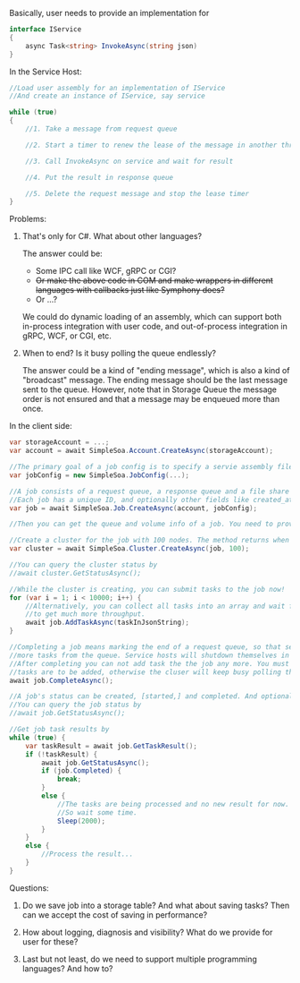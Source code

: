 Basically, user needs to provide an implementation for

```cs
interface IService
{
    async Task<string> InvokeAsync(string json)
}
```

In the Service Host:

```cs
//Load user assembly for an implementation of IService
//And create an instance of IService, say service

while (true)
{
    //1. Take a message from request queue

    //2. Start a timer to renew the lease of the message in another thread, periodically

    //3. Call InvokeAsync on service and wait for result

    //4. Put the result in response queue

    //5. Delete the request message and stop the lease timer
}
```

Problems:

1. That's only for C#. What about other languages?

   The answer could be:

     * Some IPC call like WCF, gRPC or CGI?
     * ~~Or make the above code in COM and make wrappers in different languages with callbacks just like Symphony does?~~
     * Or ...?

   We could do dynamic loading of an assembly, which can support both in-process integration with user code, and out-of-process integration in gRPC, WCF, or CGI, etc.

2. When to end? Is it busy polling the queue endlessly?

   The answer could be a kind of "ending message", which is also a kind of "broadcast" message. The ending message should be the last message sent to the queue. However, note that in Storage Queue the message order is not ensured and that a message may be enqueued more than once.


In the client side:

```cs
var storageAccount = ...;
var account = await SimpleSoa.Account.CreateAsync(storageAccount);

//The primary goal of a job config is to specify a servie assembly file: where to get it and where to put it on a service host. A config also specifies data volumes and where to mount them on a service host.
var jobConfig = new SimpleSoa.JobConfig(...);

//A job consists of a request queue, a response queue and a file share in a storage account.
//Each job has a unique ID, and optionally other fields like created_at, started_at, completed_at, etc..
var job = await SimpleSoa.Job.CreateAsync(account, jobConfig);

//Then you can get the queue and volume info of a job. You need to provide them to service hosts for your BYO cluster. For a HOBO cluster, do it like the following.

//Create a cluster for the job with 100 nodes. The method returns when cluster provisioning begins.
var cluster = await SimpleSoa.Cluster.CreateAsync(job, 100);

//You can query the cluster status by
//await cluster.GetStatusAsync();

//While the cluster is creating, you can submit tasks to the job now!
for (var i = 1; i < 10000; i++) {
    //Alternatively, you can collect all tasks into an array and wait for them all at once
    //to get much more throughput.
    await job.AddTaskAsync(taskInJsonString);
}

//Completing a job means marking the end of a request queue, so that service hosts won't try to get
//more tasks from the queue. Service hosts will shutdown themselves in the end.
//After completing you can not add task the the job any more. You must call CompleteAsync when no new
//tasks are to be added, otherwise the cluser will keep busy polling the queue.
await job.CompleteAsync();

//A job's status can be created, [started,] and completed. And optionally it can include numbers of pending tasks and results, and time stamps at created, started and completed.
//You can query the job status by
//await job.GetStatusAsync();

//Get job task results by
while (true) {
    var taskResult = await job.GetTaskResult();
    if (!taskResult) {
        await job.GetStatusAsync();
        if (job.Completed) {
            break;
        }
        else {
            //The tasks are being processed and no new result for now.
            //So wait some time.
            Sleep(2000);
        }
    }
    else {
        //Process the result...
    }
}
```

Questions:

1. Do we save job into a storage table? And what about saving tasks? Then can we accept the cost of saving in performance?

2. How about logging, diagnosis and visibility? What do we provide for user for these?

3. Last but not least, do we need to support multiple programming languages? And how to?